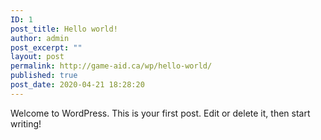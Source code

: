 ```yaml
---
ID: 1
post_title: Hello world!
author: admin
post_excerpt: ""
layout: post
permalink: http://game-aid.ca/wp/hello-world/
published: true
post_date: 2020-04-21 18:28:20
---
```

<!-- wp:paragraph -->
<p>Welcome to WordPress. This is your first post. Edit or delete it, then start writing!</p>
<!-- /wp:paragraph -->